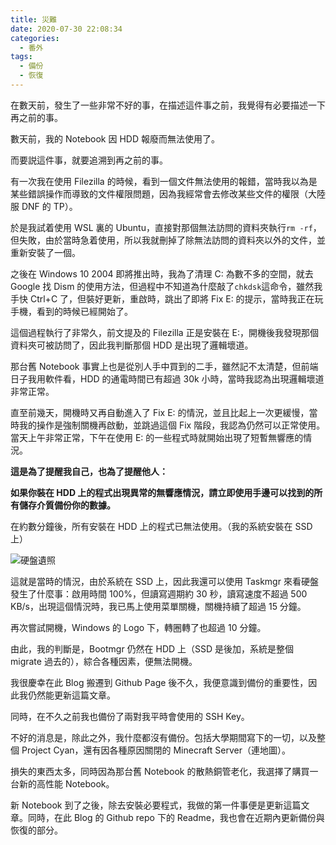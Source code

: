 ```yaml
---
title: 災難
date: 2020-07-30 22:08:34
categories:
  - 番外
tags:
  - 備份
  - 恢復
---
```


在數天前，發生了一些非常不好的事，在描述這件事之前，我覺得有必要描述一下再之前的事。

<!-- more -->

數天前，我的 Notebook 因 HDD 報廢而無法使用了。

而要説這件事，就要追溯到再之前的事。

有一次我在使用 Filezilla 的時候，看到一個文件無法使用的報錯，當時我以為是某些錯誤操作而導致的文件權限問題，因為我經常會去修改某些文件的權限（大陸服 DNF 的 TP）。

於是我試着使用 WSL 裏的 Ubuntu，直接對那個無法訪問的資料夾執行`rm -rf`，但失敗，由於當時急着使用，所以我就刪掉了除無法訪問的資料夾以外的文件，並重新安裝了一個。

之後在 Windows 10 2004 即將推出時，我為了清理 C: 為數不多的空間，就去 Google 找 Dism 的使用方法，但過程中不知道為什麼敲了`chkdsk`這命令，雖然我手快 Ctrl+C 了，但裝好更新，重啟時，跳出了即將 Fix E: 的提示，當時我正在玩手機，看到的時候已經開始了。

這個過程執行了非常久，前文提及的 Filezilla 正是安裝在 E:，開機後我發現那個資料夾可被訪問了，因此我判斷那個 HDD 是出現了邏輯壞道。

那台舊 Notebook 事實上也是從別人手中買到的二手，雖然記不太清楚，但前端日子我用軟件看，HDD 的通電時間已有超過 30k 小時，當時我認為出現邏輯壞道非常正常。

直至前幾天，開機時又再自動進入了 Fix E: 的情況，並且比起上一次更緩慢，當時我的操作是強制關機再啟動，並跳過這個 Fix 階段，我認為仍然可以正常使用。當天上午非常正常，下午在使用 E: 的一些程式時就開始出現了短暫無響應的情況。

**這是為了提醒我自己，也為了提醒他人：**

**如果你裝在 HDD 上的程式出現異常的無響應情況，請立即使用手邊可以找到的所有儲存介質備份你的數據。**

在約數分鐘後，所有安裝在 HDD 上的程式已無法使用。（我的系統安裝在 SSD 上）

![硬盤遺照](https://drive.ceplavia.com/t/n9eL8S)

這就是當時的情況，由於系統在 SSD 上，因此我還可以使用 Taskmgr 來看硬盤發生了什麼事：啟用時間 100%，但讀寫週期約 30 秒，讀寫速度不超過 500 KB/s，出現這個情況時，我已馬上使用菜單關機，關機持續了超過 15 分鐘。

再次嘗試開機，Windows 的 Logo 下，轉圈轉了也超過 10 分鐘。

由此，我的判斷是，Bootmgr 仍然在 HDD 上（SSD 是後加，系統是整個 migrate 過去的），綜合各種因素，便無法開機。

我很慶幸在此 Blog 搬遷到 Github Page 後不久，我便意識到備份的重要性，因此我仍然能更新這篇文章。

同時，在不久之前我也備份了兩對我平時會使用的 SSH Key。

不好的消息是，除此之外，我什麼都沒有備份。包括大學期間寫下的一切，以及整個 Project Cyan，還有因各種原因關閉的 Minecraft Server（連地圖）。

損失的東西太多，同時因為那台舊 Notebook 的散熱銅管老化，我選擇了購買一台新的高性能 Notebook。

新 Notebook 到了之後，除去安裝必要程式，我做的第一件事便是更新這篇文章。同時，在此 Blog 的 Github repo 下的 Readme，我也會在近期內更新備份與恢復的部分。